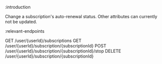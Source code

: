 :introduction

Change a subscription's auto-renewal status. Other attributes can currently not
be updated.

:relevant-endpoints

GET /user/{userId}/subscriptions
GET /user/{userId}/subscription/{subscriptionId}
POST /user/{userId}/subscription/{subscriptionId}/stop
DELETE /user/{userId}/subscription/{subscriptionId}
